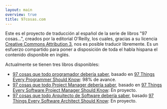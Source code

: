 ```yaml
---
layout: main
overview: true
title: 97cosas.com
---
```


Este es el proyecto de traducción al español de la serie de libros "97 cosas...", creados por la editorial O'Reilly, los cuales, gracias a su licencia [Creative Commons Attribution 3][1], nos es posible traducir libremente. Es un esfuerzo compartido para poner a disposición de toda el habla hispana el contenido disponible en inglés.

Actualmente se tienen tres libros disponibles:

- [97 cosas que todo programador debería saber](/programador), basado en [97 Things Every Programmer Should Know][2]: 98% de avance.
- [97 cosas que todo Project Manager debería saber](/pm), basado en [97 Things Every Software Project Manager Should Know][3]: En proyecto.
- [97 cosas que todo Arquitecto de Software debería saber](/as), basado [97 Things Every Software Architect Should Know][4]: En proyecto.


[1]: http://creativecommons.org/licenses/by/3.0/us/deed.es
[2]: http://programmer.97things.oreilly.com/wiki/index.php/97_Things_Every_Programmer_Should_Know
[3]: http://pm.97things.oreilly.com/wiki/index.php/Main_Page
[4]: http://softarch.97things.oreilly.com/wiki/index.php/Home_Page_for_97_Things